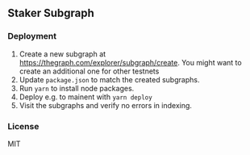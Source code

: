 ## Staker Subgraph

### Deployment

1. Create a new subgraph at https://thegraph.com/explorer/subgraph/create. You might want to create an additional one for other testnets
2. Update `package.json` to match the created subgraphs.
3. Run `yarn` to install node packages.
4. Deploy e.g. to mainent with `yarn deploy`
5. Visit the subgraphs and verify no errors in indexing.

### License

MIT
